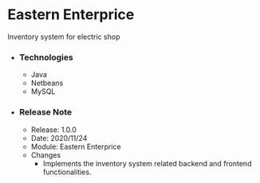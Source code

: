 # Eastern Enterprice

Inventory system for electric shop

* ### Technologies
  * Java
  * Netbeans
  * MySQL
    
* ### Release Note
  * Release: 1.0.0
  * Date: 2020/11/24
  * Module: Eastern Enterprice
  * Changes
    * Implements the inventory system related backend and frontend functionalities.
